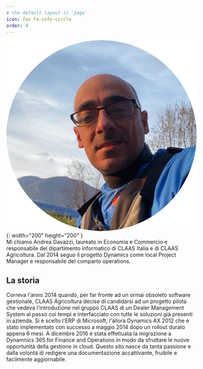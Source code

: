 ```yaml
---
# the default layout is 'page'
icon: fas fa-info-circle
order: 4
---
```


![](/assets/img/me1.png){: width="200" height="200" }
<br>
Mi chiamo Andrea Gavazzi, laureato in Economia e Commercio e responsabile del dipartimento informatico di CLAAS Italia e di CLAAS Agricoltura. Dal 2014 seguo il progetto Dynamics come local Project Manager e responsabile del comparto operations.  

## La storia
Correva l'anno 2014 quando, per far fronte ad un ormai obsoleto software gestionale, CLAAS Agricoltura decise di candidarsi ad un progetto pilota che vedeva l'introduzione nel gruppo CLAAS di un Dealer Management System al passo coi tempi e interfacciato con tutte le soluzioni già presenti in azienda.
Si è scelto l'ERP di Microsoft, l'allora Dynamics AX 2012 che è stato implementato con successo a maggio 2014 dopo un rollout durato appena 6 mesi. A dicembre 2016 è stata effettuata la migrazione a Dynamnics 365 for Finance and Operations in modo da sfruttare le nuove opportunità della gestione in cloud.
Questo sito nasce da tanta passione e dalla volontà di redigere una documentazione accattivante, fruibile e facilmente aggiornabile.


